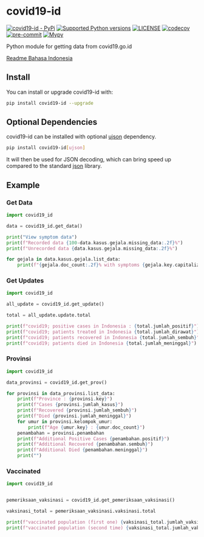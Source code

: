 # covid19-id

[![covid19-id - PyPi](https://img.shields.io/pypi/v/covid19-id)](https://pypi.org/project/covid19-id/)
[![Supported Python versions](https://img.shields.io/pypi/pyversions/covid19-id)](https://pypi.org/project/covid19-id/)
[![LICENSE](https://img.shields.io/github/license/hexatester/covid19-id)](https://github.com/hexatester/covid19-id/blob/main/LICENSE)
[![codecov](https://codecov.io/gh/hexatester/covid19-id/branch/main/graph/badge.svg)](https://codecov.io/gh/hexatester/covid19-id)
[![pre-commit](https://img.shields.io/badge/pre--commit-enabled-brightgreen?logo=pre-commit&logoColor=white)](https://github.com/pre-commit/pre-commit)
[![Mypy](https://img.shields.io/badge/Mypy-enabled-brightgreen)](https://github.com/python/mypy)

Python module for getting data from covid19.go.id

[Readme Bahasa Indonesia](README.id.md)

## Install

You can install or upgrade covid19-id with:

```bash
pip install covid19-id --upgrade
```

## Optional Dependencies

covid19-id can be installed with optional [ujson](https://pypi.org/project/ujson/ "ujson - PyPi") dependency.

```bash
pip install covid19-id[ujson]
```

It will then be used for JSON decoding, which can bring speed up compared to the standard [json](https://docs.python.org/3/library/json.html "python json docs") library.

## Example

### Get Data

```python
import covid19_id

data = covid19_id.get_data()

print("View symptom data")
print(f"Recorded data {100-data.kasus.gejala.missing_data:.2f}%")
print(f"Unrecorded data {data.kasus.gejala.missing_data:.2f}%")

for gejala in data.kasus.gejala.list_data:
    print(f"{gejala.doc_count:.2f}% with symptoms {gejala.key.capitalize()}")

```

### Get Updates

```python
import covid19_id

all_update = covid19_id.get_update()

total = all_update.update.total

print(f"covid19; positive cases in Indonesia : {total.jumlah_positif}")
print(f"covid19; patients treated in Indonesia {total.jumlah_dirawat}")
print(f"covid19; patients recovered in Indonesia {total.jumlah_sembuh}")
print(f"covid19; patients died in Indonesia {total.jumlah_meninggal}")

```

### Provinsi

```python
import covid19_id

data_provinsi = covid19_id.get_prov()

for provinsi in data_provinsi.list_data:
    print(f"Province : {provinsi.key}")
    print(f"Cases {provinsi.jumlah_kasus}")
    print(f"Recovered {provinsi.jumlah_sembuh}")
    print(f"Died {provinsi.jumlah_meninggal}")
    for umur in provinsi.kelompok_umur:
        print(f"Age {umur.key} : {umur.doc_count}")
    penambahan = provinsi.penambahan
    print(f"Additional Positive Cases {penambahan.positif}")
    print(f"Additional Recovered {penambahan.sembuh}")
    print(f"Additional Died {penambahan.meninggal}")
    print("")

```

### Vaccinated

```python
import covid19_id


pemeriksaan_vaksinasi = covid19_id.get_pemeriksaan_vaksinasi()

vaksinasi_total = pemeriksaan_vaksinasi.vaksinasi.total

print(f"vaccinated population (first one) {vaksinasi_total.jumlah_vaksinasi_1}")
print(f"vaccinated population (second time) {vaksinasi_total.jumlah_vaksinasi_2}")

```
